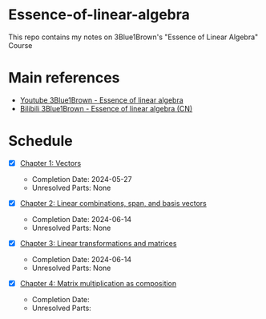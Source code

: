 # Essence-of-linear-algebra

This repo contains my notes on 3Blue1Brown's "Essence of Linear Algebra" Course

# Main references

- [Youtube 3Blue1Brown - Essence of linear algebra](https://www.youtube.com/playlist?list=PLZHQObOWTQDPD3MizzM2xVFitgF8hE_ab)
- [Bilibili 3Blue1Brown - Essence of linear algebra (CN)](https://www.bilibili.com/video/BV1ys411472E/?spm_id_from=333.999.0.0&vd_source=6938f3e1c3c94d19aeacd2b7f824b849)

# Schedule

- [x] [Chapter 1: Vectors](./chapter01.md)
  - Completion Date: 2024-05-27
  - Unresolved Parts: None

- [x] [Chapter 2: Linear combinations, span, and basis vectors](./chapter02.md)
  - Completion Date: 2024-06-14
  - Unresolved Parts: None

- [x] [Chapter 3: Linear transformations and matrices](./chapter03.md)
  - Completion Date: 2024-06-14
  - Unresolved Parts: None

- [x] [Chapter 4: Matrix multiplication as composition](./chapter04.md)
  - Completion Date:
  - Unresolved Parts: